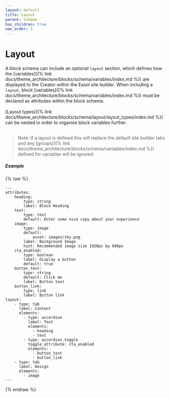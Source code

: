 ```yaml
---
layout: default
title: Layout
parent: Schema
has_children: true
nav_order: 2
---
```


# Layout

A block schema can include an optional `layout` section, which defines how the [variables]({% link docs/theme_architecture/blocks/schema/variables/index.md %}) are displayed to the Creator within the Easol site builder. When including a `layout`, block [variables]({% link docs/theme_architecture/blocks/schema/variables/index.md %}) must be declared as attributes within the block schema.
<br><br>
[Layout types]({% link docs/theme_architecture/blocks/schema/layout/layout_types/index.md %}) can be nested in order to organise block variables further.
<br><br>
> Note: If a layout is defined this will replace the default site builder tabs and any [groups]({% link docs/theme_architecture/blocks/schema/variables/index.md %}) defined for variables will be ignored.

##### Example
{% raw %}
```
---
attributes:
    heading:
        type: string
        label: Block Heading
    text:
        type: text
        default: Enter some nice copy about your experience
    image:
        type: image
        default:
            asset: images/sky.png
        label: Background Image
        hint: Recommended image size 1920px by 600px
    cta_enabled:
        type: boolean
        label: Display a button
        default: true
    button_text:
        type: string
        default: Click me
        label: Button text
    button_link:
        type: link
        label: Button link
layout:
    - type: tab
      label: Content
      elements: 
        - type: accordion
          label: Text
          elements:
            - heading
            - text
        - type: accordion_toggle
          toggle_attribute: cta_enabled
          elements:
            - button_text
            - button_link
    - type: tab
      label: Design
      elements:
        - image
---
```
{% endraw %}